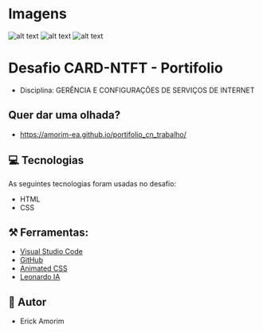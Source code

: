 # Imagens
![alt text](https://github.com/Amorim-EA/portifolio_cn_trabalho/blob/main/images/tela1.png)
![alt text](https://github.com/Amorim-EA/portifolio_cn_trabalho/blob/main/images/tela2.png)
![alt text](https://github.com/Amorim-EA/portifolio_cn_trabalho/blob/main/images/tela3.png)

# Desafio CARD-NTFT - Portifolio
- Disciplina: GERÊNCIA E CONFIGURAÇÕES DE SERVIÇOS DE INTERNET

## Quer dar uma olhada?
- https://amorim-ea.github.io/portifolio_cn_trabalho/

## 💻 Tecnologias
As seguintes tecnologias foram usadas no desafio:
- HTML
- CSS

## ⚒️  Ferramentas:
- [Visual Studio Code](https://code.visualstudio.com/)
- [GitHub](https://github.com/)
- [Animated CSS](https://animate.style/)
- [Leonardo IA](https://app.leonardo.ai/)

##  👦 Autor
- Erick Amorim
